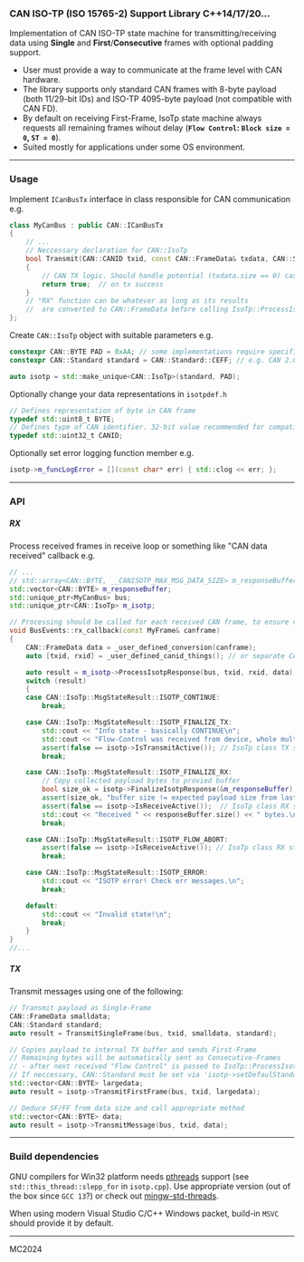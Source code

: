 ### CAN ISO-TP (ISO 15765-2) Support Library C++14/17/20...

Implementation of CAN ISO-TP state machine for transmitting/receiving data using **Single** and **First**/**Consecutive** frames with optional padding support.

- User must provide a way to communicate at the frame level with CAN hardware.
- The library supports only standard CAN frames with 8-byte payload (both 11/29-bit IDs) and ISO-TP 4095-byte payload (not compatible with CAN FD).
- By default on receiving First-Frame, IsoTp state machine always requests all remaining frames wihout delay (**`Flow Control`: `Block size = 0`, `ST = 0`**).
- Suited mostly for applications under some OS environment.

--- 

### Usage

Implement `ICanBusTx` interface in class responsible for CAN communication e.g.
```cpp
class MyCanBus : public CAN::ICanBusTx 
{
    // ...
    // Neccessary declaration for CAN::IsoTp
    bool Transmit(CAN::CANID txid, const CAN::FrameData& txdata, CAN::Standard standard) override
    {
        // CAN TX logic. Should handle potential (txdata.size == 0) case.
        return true;  // on tx success 
    }
    // "RX" function can be whatever as long as its results 
    //  are converted to CAN::FrameData before calling IsoTp::ProcessIsotpResponse
};
```

Create `CAN::IsoTp` object with suitable parameters e.g.
```cpp
constexpr CAN::BYTE PAD = 0xAA; // some implementations require specific padding to avoid Bit Stuffing 
constexpr CAN::Standard standard = CAN::Standard::CEFF; // e.g. CAN 2.0 extended 29-bit identifier

auto isotp = std::make_unique<CAN::IsoTp>(standard, PAD);
```

Optionally change your data representations in `isotpdef.h`
```cpp
// Defines representation of byte in CAN frame
typedef std::uint8_t BYTE;
// Defines type of CAN identifier. 32-bit value recommended for compatibility with extended frame format.
typedef std::uint32_t CANID;
```

Optionally set error logging function member e.g.
```cpp
isotp->m_funcLogError = [](const char* err) { std::clog << err; };
``` 
---
### API

##### RX

Process received frames in receive loop or something like "CAN data received" callback e.g.
```cpp
// ...
// std::array<CAN::BYTE, __CANISOTP_MAX_MSG_DATA_SIZE> m_responseBuffer;
std::vector<CAN::BYTE> m_responseBuffer; 
std::unique_ptr<MyCanBus> bus;
std::unique_ptr<CAN::IsoTp> m_isotp;

// Processing should be called for each received CAN frame, to ensure correct ISO-TP state 
void BusEvents::rx_callback(const MyFrame& canframe)
{
    CAN::FrameData data = _user_defined_conversion(canframe); 
    auto [txid, rxid] = _user_defined_canid_things(); // or separate CAN::IsoTp wrapper for each CANID pair

    auto result = m_isotp->ProcessIsotpResponse(bus, txid, rxid, data);
    switch (result)
    {
    case CAN::IsoTp::MsgStateResult::ISOTP_CONTINUE:
        break;

    case CAN::IsoTp::MsgStateResult::ISOTP_FINALIZE_TX:
        std::cout << "Info state - basically CONTINUE\n";
        std::cout << "Flow-Control was received from device, whole multi-frame message sent.\n";
        assert(false == isotp->IsTransmitActive()); // IsoTp class TX state automatically cleared
        break;

    case CAN::IsoTp::MsgStateResult::ISOTP_FINALIZE_RX:
        // Copy collected payload bytes to provied buffer
        bool size_ok = isotp->FinalizeIsotpResponse(&m_responseBuffer);
        assert(size_ok, "buffer size != expected payload size from last First-Frame");
        assert(false == isotp->IsReceiveActive());  // IsoTp class RX state automatically cleared
        std::cout << "Received " << responseBuffer.size() << " bytes.\n";
        break;

    case CAN::IsoTp::MsgStateResult::ISOTP_FLOW_ABORT:
        assert(false == isotp->IsReceiveActive()); // IsoTp class RX state automatically cleared
        break;

    case CAN::IsoTp::MsgStateResult::ISOTP_ERROR:
        std::cout << "ISOTP error! Check err messages.\n";
        break;

    default:
        std::cout << "Invalid state!\n";
        break;
    }
}
//...
```
##### TX

Transmit messages using one of the following:
```cpp
// Transmit payload as Single-Frame
CAN::FrameData smalldata;
CAN::Standard standard;
auto result = TransmitSingleFrame(bus, txid, smalldata, standard);
```
```cpp
// Copies payload to internal TX buffer and sends First-Frame
// Remaining bytes will be automatically sent as Consecutive-Frames
// - after next received "Flow Control" is passed to IsoTp::ProcessIsotpResponse.
// If neccessary, CAN::Standard must be set via 'isotp->setDefaulStandard(...)'
std::vector<CAN::BYTE> largedata;
auto result = isotp->TransmitFirstFrame(bus, txid, largedata);
```
```cpp
// Deduce SF/FF from data size and call appropriate method
std::vector<CAN::BYTE> data;
auto result = isotp->TransmitMessage(bus, txid, data);
```

---

### Build dependencies

GNU compilers for Win32 platform needs [pthreads](https://en.wikipedia.org/wiki/Pthreads) support (see `std::this_thread::slepp_for` in `isotp.cpp`).
Use appropriate version (out of the box since `GCC 13`?) or check out [mingw-std-threads](https://github.com/meganz/mingw-std-threads). 

When using modern Visual Studio C/C++ Windows packet, build-in `MSVC` should provide it by default.  

---

MC2024
